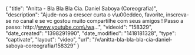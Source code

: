 {
    "title": "Anitta - Bla Bla Bla Cia. Daniel Saboya (Coreografia)",
    "description": "Ajude-nos a crescer curta o v\u00eddeo, favorite, inscreva-se no canal e se vc gostou muito compartilhe com seus amigos ! Passo a passo: http:\/\/www.youtube.com\/wa...",
    "videoid": "158329",
    "date_created": "1398291990",
    "date_modified": "1418181328",
    "type": "captivate",
    "layout": "video",
    "url": "\/v\/anitta-bla-bla-bla-cia-daniel-saboya-coreografia\/158329"
}